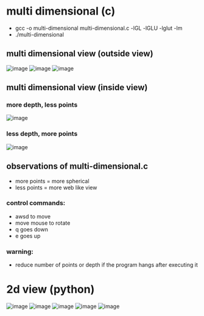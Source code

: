 # multi dimensional (c)
- gcc -o multi-dimensional multi-dimensional.c -lGL -lGLU -lglut -lm
- ./multi-dimensional

## multi dimensional view (outside view)
![image](https://github.com/mmtmn/zero-dimension-least-resistance-principle-universe-experiment/assets/42742390/e2804a69-54c1-4086-8492-6f29a843d55e)
![image](https://github.com/mmtmn/zero-dimension-least-resistance-principle-universe-experiment/assets/42742390/971f8550-9e4a-4b1a-a417-9c7892b0e6bc)
![image](https://github.com/mmtmn/zero-dimension-least-resistance-principle-universe-experiment/assets/42742390/fe63eb0d-d32d-442f-9ba2-9a5bb9254e17)

## multi dimensional view (inside view)


### more depth, less points


![image](https://github.com/mmtmn/zero-dimension-least-resistance-principle-universe-experiment/assets/42742390/f6b24ee4-ac0b-4a4a-86a6-03112936adbf)


### less depth, more points


![image](https://github.com/mmtmn/zero-dimension-least-resistance-principle-universe-experiment/assets/42742390/effa6459-16e3-43d2-9072-af338edd1c28)


## observations of multi-dimensional.c
- more points = more spherical
- less points = more web like view


### control commands:
- awsd to move
- move mouse to rotate
- q goes down
- e goes up


### warning:
- reduce number of points or depth if the program hangs after executing it




# 2d view (python)
![image](https://github.com/mmtmn/zero-dimension-least-resistance-principle-universe-experiment/assets/42742390/dd95bbf7-b2dc-4d2e-ab04-9cb548d440bf)
![image](https://github.com/mmtmn/zero-dimension-least-resistance-principle-universe-experiment/assets/42742390/788cbaaa-8e58-4cda-b0d9-2c20d2bdc7a4)
![image](https://github.com/mmtmn/zero-dimension-least-resistance-principle-universe-experiment/assets/42742390/72b45162-2ee7-43ac-b167-69d97bdb6623)
![image](https://github.com/mmtmn/zero-dimension-least-resistance-principle-universe-experiment/assets/42742390/e74f02fe-47b0-4fbc-b09d-3db2ea13cc20)
![image](https://github.com/mmtmn/zero-dimension-least-resistance-principle-universe-experiment/assets/42742390/6c2b53e7-2e78-4eb5-b961-5473b5026084)



